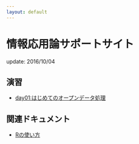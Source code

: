 ```yaml
---
layout: default
---
```


# 情報応用論サポートサイト

update: 2016/10/04

## 演習

- [day01:はじめてのオープンデータ処理](day01.html)

## 関連ドキュメント

- [Rの使い方](howto/)
